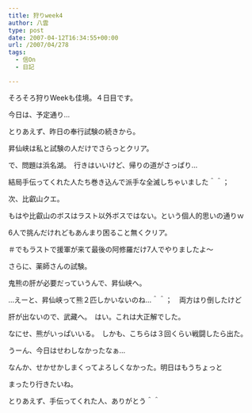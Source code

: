 ```yaml
---
title: 狩りweek4
author: 八雲
type: post
date: 2007-04-12T16:34:55+00:00
url: /2007/04/278
tags:
  - 信On
  - 日記

---
```

そろそろ狩りWeekも佳境。４日目です。

今日は、予定通り…
  
とりあえず、昨日の奉行試験の続きから。
  
昇仙峡は私と試験の人だけでさらっとクリア。
  
で、問題は浜名湖。　行きはいいけど、帰りの道がさっぱり…
  
結局手伝ってくれた人たち巻き込んで派手な全滅しちゃいました＾＾；

次、比叡山クエ。
  
もはや比叡山のボスはラスト以外ボスではない。という個人的思いの通りｗ
  
6人で挑んだけれどもあんまり困ること無くクリア。
  
＃でもラストで援軍が来て最後の阿修羅だけ7人でやりましたよ～

さらに、薬師さんの試験。
  
鬼熊の肝が必要だっていうんで、昇仙峡へ。
  
…えーと、昇仙峡って熊２匹しかいないのね…＾＾；　両方はり倒したけど
  
肝が出ないので、武藏へ。　はい。これは大正解でした。
  
なにせ、熊がいっぱいいる。　しかも、こちらは３回くらい戦闘したら出た。

うーん、今日はせわしなかったなぁ…
  
なんか、せかせかしまくってよろしくなかった。明日はもうちょっと
  
まったり行きたいね。
  
とりあえず、手伝ってくれた人、ありがとう＾＾

